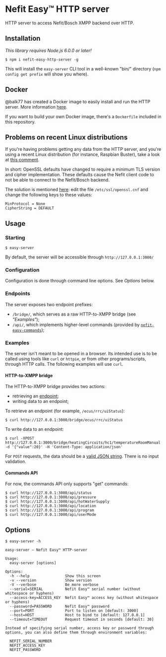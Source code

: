 # Nefit Easy™ HTTP server

HTTP server to access Nefit/Bosch XMPP backend over HTTP.

## Installation

_This library requires Node.js 6.0.0 or later!_

```
$ npm i nefit-easy-http-server -g
```

This will install the `easy-server` CLI tool in a well-known "bin/" directory (`npm config get prefix` will show you where).

## Docker

@balk77 has created a Docker image to easily install and run the HTTP server. More information [here](https://hub.docker.com/r/balk77/nefit-easy-http-server/).

If you want to build your own Docker image, there's a `Dockerfile` included in this repository.

## Problems on recent Linux distributions

If you're having problems getting any data from the HTTP server, and you're using a recent Linux distribution (for instance, Raspbian Buster), take a look at [this comment](https://github.com/robertklep/nefit-easy-http-server/issues/35#issuecomment-510818042).

In short: OpenSSL defaults have changed to require a minimum TLS version and cipher implementation. These defaults cause the Nefit client code to not be able to connect to the Nefit/Bosch backend.

The solution is mentioned [here](https://www.debian.org/releases/stable/amd64/release-notes/ch-information.en.html#openssl-defaults): edit the file `/etc/ssl/openssl.cnf` and change the following keys to these values:
```
MinProtocol = None
CipherString = DEFAULT
```

## Usage

### Starting

```
$ easy-server
```

By default, the server will be accessible through `http://127.0.0.1:3000/`

### Configuration

Configuration is done through command line options. See _Options_ below.

### Endpoints

The server exposes two endpoint prefixes:

* `/bridge/`, which serves as a raw HTTP-to-XMPP bridge (see _"Examples"_);
* `/api/`, which implements higher-level commands (provided by [`nefit-easy-commands`](https://github.com/robertklep/nefit-easy-commands));

### Examples

The server isn't meant to be opened in a browser. Its intended use is to be called using tools like `curl` or `httpie`, or from other programs/scripts, through HTTP calls. The following examples will use `curl`.

#### HTTP-to-XMPP bridge

The HTTP-to-XMPP bridge provides two actions:

* retrieving an [endpoint](https://github.com/robertklep/nefit-easy-core/wiki/List-of-endpoints);
* writing data to an endpoint;

To retrieve an endpoint (for example, `/ecus/rrc/uiStatus`):
```
$ curl http://127.0.0.1:3000/bridge/ecus/rrc/uiStatus
```

To write data to an endpoint:
```
$ curl -XPOST http://127.0.0.1:3000/bridge/heatingCircuits/hc1/temperatureRoomManual -d '{"value":20}' -H 'Content-Type: application/json'
```

For `POST` requests, the data should be a [valid JSON string](http://jsonlint.com/). There is no input validation.

#### Commands API

For now, the commands API only supports "get" commands:
```
$ curl http://127.0.0.1:3000/api/status
$ curl http://127.0.0.1:3000/api/pressure
$ curl http://127.0.0.1:3000/api/hotWaterSupply
$ curl http://127.0.0.1:3000/api/location
$ curl http://127.0.0.1:3000/api/program
$ curl http://127.0.0.1:3000/api/userMode
```

## Options

```
$ easy-server -h

easy-server – Nefit Easy™ HTTP-server

Usage:
  easy-server [options]

Options:
  -h --help                Show this screen
  -v --version             Show version
  -V --verbose             Be more verbose
  --serial=SERIAL          Nefit Easy™ serial number (without whitespace or hyphens)
  --access-key=ACCESS_KEY  Nefit Easy™ access key (without whitespace or hyphens)
  --password=PASSWORD      Nefit Easy™ password
  --port=PORT              Port to listen on [default: 3000]
  --host=HOST              Host to bind to [default: 127.0.0.1]
  --timeout=TIMEOUT        Request timeout in seconds [default: 30]

Instead of specifying serial number, access key or password through
options, you can also define them through environment variables:

  NEFIT_SERIAL_NUMBER
  NEFIT_ACCESS_KEY
  NEFIT_PASSWORD
```
